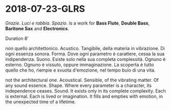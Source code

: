 # 2018-07-23-GLRS

*Grazie. Luci e rabbia. Spazio.* is a work for **Bass Flute**, **Double Bass**, **Baritone Sax** and **Electronics**.

Duration 8'

non quello architettonico. Acustico. Tangibile, della materia in vibrazione. Di ogni essenza sonora. Forma. Dove ogni parametro è carattere, cessa la sua indipendenza. Suono. Esiste solo nella sua completa complessità. Ognuno è esterno. Ognuno è vissuto, oppure immaginazione. La scoperta è tutto quello che ho, riempie e svuota d'emozione, nel tempo buio di una vita.

not the architectural one. Acoustical. Sensible, of the vibrating matter. Of any sound essence. Shape. Where every parameter is a character, its independence ceases. Sound. It exists only in its complete complexity. Each is external. Each is lived or imagination. It fills and empties with emotion, in the unexpected time of a lifetime.
